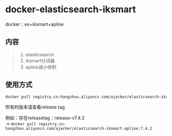 # docker-elasticsearch-iksmart
docker：es+iksmart+apline


## 内容
> 1. elasticsearch  
> 2. iksmart分词器  
> 3. apline减小体积 

## 使用方式
```bash
docker pull registry.cn-hangzhou.aliyuncs.com/ajacker/elasticsearch-iksmart-apline:<version>
```

所有的版本请查看release tag

例如：存在releasetag：release-v7.4.2   
-> `docker pull registry.cn-hangzhou.aliyuncs.com/ajacker/elasticsearch-iksmart-apline:7.4.2`
